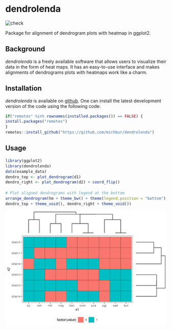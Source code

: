 dendrolenda
================

![check](https://github.com/michbur/dendrolenda/workflows/check/badge.svg)

Package for alignment of dendrogram plots with heatmap in ggplot2.

## Background

*dendrolenda* is a freely available software that allows users to
visualize their data in the form of heat maps. It has an easy-to-use
interface and makes alignments of dendrograms plots with heatmaps work
like a charm.

## Installation

*dendrolenda* is available on
[github](https://github.com/michbur/dendrolenda). One can install the
latest development version of the code using the following code:

``` r
if("remotes" %in% rownames(installed.packages()) == FALSE) {
install.packages("remotes")
}
remotes::install_github("https://github.com/michbur/dendrolenda")
```

## Usage

``` r
library(ggplot2)
library(dendrolenda)
data(example_data)
dendro_top <- plot_dendrogram(d1)
dendro_right <- plot_dendrogram(d2) + coord_flip()

# Plot aligned dendrograms with legend at the bottom
arrange_dendrogram(hm + theme_bw() + theme(legend.position = "bottom"),
dendro_top + theme_void(), dendro_right + theme_void())
```

![](README_files/figure-gfm/unnamed-chunk-1-1.png)<!-- -->
